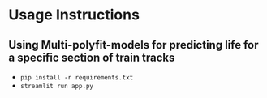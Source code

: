 # Usage Instructions
## Using Multi-polyfit-models for predicting life for a specific section of train tracks 
- `pip install -r requirements.txt`
- `streamlit run app.py`